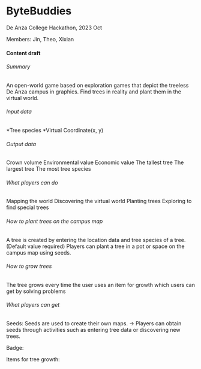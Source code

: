 # ByteBuddies
De Anza College Hackathon, 2023 Oct

Members: Jin, Theo, Xixian

#### Content draft

###### Summary
An open-world game based on exploration games that depict the treeless De Anza campus in graphics. Find trees in reality and plant them in the virtual world.

###### Input data
*Tree species
*Virtual Coordinate(x, y)

###### Output data
Crown volume
Environmental value
Economic value
The tallest tree
The largest tree
The most tree species

###### What players can do
Mapping the world
Discovering the virtual world
Planting trees
Exploring to find special trees

###### How to plant trees on the campus map
A tree is created by entering the location data and tree species of a tree.(Default value required)
Players can plant a tree in a pot or space on the campus map using seeds.

###### How to grow trees
The tree grows every time the user uses an item for growth which users can get by solving problems

###### What players can get
Seeds: Seeds are used to create their own maps.
            -> Players can obtain seeds through activities such as entering tree data or discovering new trees.

Badge:

Items for tree growth:
